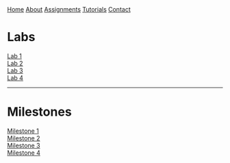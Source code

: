 <head>
<link rel="stylesheet" href="myStyles.css">
</head>

<div class="top-navbar">
  <a href="index.html">Home</a>
  <a href="about.html">About</a>
  <a href="assignments.html" class="current">Assignments</a>
  <a href="tutorials.html">Tutorials</a>
  <a href="contact.html">Contact</a>
</div>

# Labs
[Lab 1](lab1/lab1.md)
<br>
[Lab 2](lab2/lab2.md)
<br>
[Lab 3](lab3/lab3.md)
<br>
[Lab 4](lab4/lab4.md)

***

# Milestones
[Milestone 1](milestone1/milestone1.md)
<br>
[Milestone 2](milestone2/milestone2.md)
<br>
[Milestone 3](does_not_exist.md)
<br>
[Milestone 4](does_not_exist.md)
